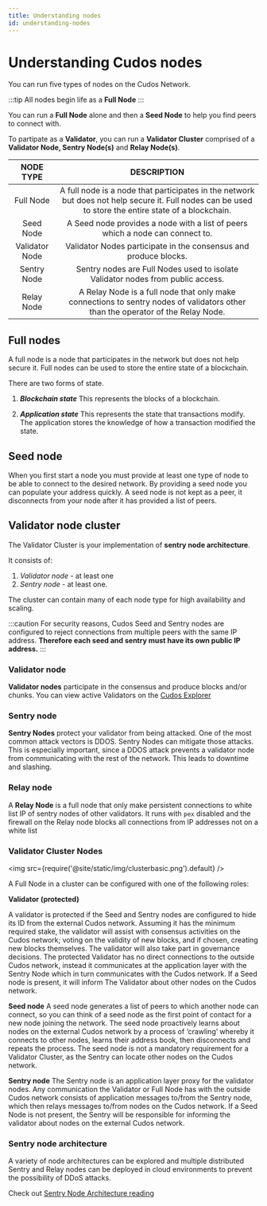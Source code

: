 ```yaml
---
title: Understanding nodes
id: understanding-nodes
---
```


# Understanding Cudos nodes

You can run five types of nodes on the Cudos Network. 

:::tip
All nodes begin life as a **Full Node**
:::

You can run a **Full Node** alone and then a **Seed Node** to help you find peers to connect with.

To partipate as a **Validator**, you can run a **Validator Cluster** comprised of a **Validator Node, Sentry Node(s)** and **Relay Node(s)**.

|**NODE TYPE**|**DESCRIPTION**|
|:-----:|:-----:|
|Full Node| A full node is a node that participates in the network but does not help secure it. Full nodes can be used to store the entire state of a blockchain. |
|Seed Node | A Seed node provides a node with a list of peers which a node can connect to. |
|Validator Node| Validator Nodes participate in the consensus and produce blocks.|
|Sentry Node| Sentry nodes are Full Nodes used to isolate Validator nodes from public access.|
|Relay Node| A Relay Node is a full node that only make connections to sentry nodes of validators other than the operator of the Relay Node. |


## Full nodes

A full node is a node that participates in the network but does not help secure it. Full nodes can be used to store the entire state of a blockchain.

There are two forms of state.

1. ***Blockchain state***
This represents the blocks of a blockchain.

2. ***Application state***
This represents the state that transactions modify. The application stores the knowledge of how a transaction modified the state.

## Seed node

When you first start a node you must provide at least one type of node to be able to connect to the desired network. By providing a seed node you can populate your address quickly. A seed node is not kept as a peer, it disconnects from your node after it has provided a list of peers.

## Validator node cluster 

The Validator Cluster is your implementation of **sentry node architecture**.

It consists of:
1. *Validator node* - at least one
2. *Sentry node* - at least one. 

The cluster can contain many of each node type for high availability and scaling. 

:::caution
For security reasons, Cudos Seed and Sentry nodes are configured to reject connections from multiple peers with the same IP address. **Therefore each seed and sentry must have its own public IP address.**
:::

### Validator node

**Validator nodes** participate in the consensus and produce blocks and/or chunks. You can view active Validators on the [Cudos Explorer](https://explorer.cudos.org/validators)

### Sentry node

**Sentry Nodes** protect your validator from being attacked. One of the most common attack vectors is DDOS. Sentry Nodes can mitigate those attacks. This is especially important, since a DDOS attack prevents a validator node from communicating with the rest of the network. This leads to downtime and slashing.

### Relay node

A **Relay Node** is a full node that only make persistent connections to white list IP of sentry nodes of other validators. It runs with `pex` disabled and the firewall on the Relay node blocks all connections from IP addresses not on a white list

### Validator Cluster Nodes


<img src={require('@site/static/img/clusterbasic.png').default} />

A Full Node in a cluster can be configured with one of the following roles: 

**Validator (protected)** 

A validator is protected if the Seed and Sentry nodes are configured to hide its ID from the external Cudos network. Assuming it has the minimum required stake, the validator will assist with consensus activities on the Cudos network; voting on the validity of new blocks, and if chosen, creating new blocks themselves. The validator will also take part in governance decisions. The protected Validator has no direct connections to the outside Cudos network, instead it communicates at the application layer with the Sentry Node which in turn communicates with the Cudos network. If a Seed node is present, it will inform The Validator about other nodes on the Cudos network. 

**Seed node**  A seed node generates a list of peers to which another node can connect, so you can think of a seed node as the first point of contact for a new node joining the network. The seed node proactively learns about nodes on the external Cudos network by a process of ‘crawling’ whereby it connects to other nodes, learns their address book, then disconnects and repeats the process. The seed node is not a mandatory requirement for a Validator Cluster, as the Sentry can locate other nodes on the Cudos network.

**Sentry node**  The Sentry node is an application layer proxy for the validator nodes. Any communication the Validator or Full Node has with the outside Cudos network consists of application messages to/from the Sentry node, which then relays messages to/from nodes on the Cudos network. If a Seed Node is not present, the Sentry will be responsible for informing the validator about nodes on the external Cudos network.


### Sentry node architecture

A variety of node architectures can be explored and multiple distributed Sentry and Relay nodes can be deployed in cloud environments to prevent the possibility of DDoS attacks.

Check out [Sentry Node Architecture reading](https://forum.cosmos.network/t/sentry-node-architecture-overview/454?u=suyu)